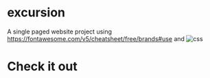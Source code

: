 # excursion
A single paged website project using https://fontawesome.com/v5/cheatsheet/free/brands#use and ![css](https://fontawesome.com/v4/icon/css3)
# Check it out 
